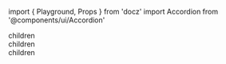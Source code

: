 import { Playground, Props } from 'docz'
import Accordion from '@components/ui/Accordion'

<Playground>
  <Accordion>
    <div label='label 1'>
      children
    </div>
    <div label='label 2'>
      children
    </div>
    <div label='label 3'>
      children
    </div>
  </Accordion>
</Playground>

